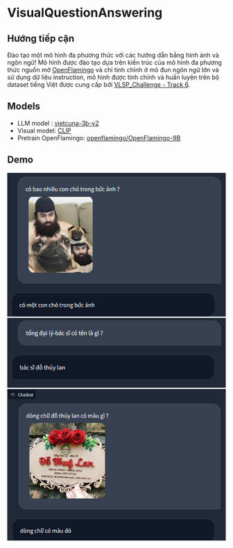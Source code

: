 # VisualQuestionAnswering
## Hướng tiếp cận
Đào tạo một mô hình đa phương thức với các hướng dẫn bằng hình ảnh và ngôn ngữ!
Mô hình được đào tạo dựa trên kiến trúc của mô hình đa phương thức nguồn mở [OpenFlamingo](https://github.com/mlfoundations/open_flamingo) và chỉ tinh chỉnh ở mô đun ngôn ngữ lớn và sử dụng dữ liệu instruction, mô hình được tinh chỉnh và huấn luyện trên bộ dataset tiếng Việt được cung cấp bởi [VLSP_Challenge - Track 6](https://vlsp.org.vn/vlsp2023/eval/vrc?fbclid=IwAR0390aeSL3InaTsq7aq_-8TWH-9C01HXsUUt4YF1IXDhfqmK55asXTXFxg).

## Models
* LLM model   : [vietcuna-3b-v2](https://huggingface.co/vilm/vietcuna-3b-v2)
* Visual model: [CLIP](https://github.com/openai/CLIP/tree/main)
* Pretrain OpenFlamingo: [openflamingo/OpenFlamingo-9B](https://huggingface.co/openflamingo/OpenFlamingo-9B-deprecated)

## Demo
![alt text](https://github.com/mdnanh/VisualQuestionAnswering/blob/main/images/1%20(1).png)
![alt text](https://github.com/mdnanh/VisualQuestionAnswering/blob/main/images/1%20(2).png)
![alt text](https://github.com/mdnanh/VisualQuestionAnswering/blob/main/images/1%20(3).png)
